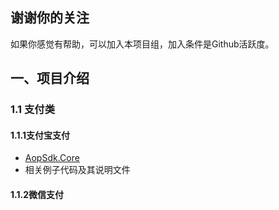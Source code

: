## 谢谢你的关注

如果你感觉有帮助，可以加入本项目组，加入条件是Github活跃度。





## 一、项目介绍



### 1.1 支付类

#### 1.1.1支付宝支付

- [AopSdk.Core](https://github.com/dotnetcore/Alipay.AopSdk.Core)  
- 相关例子代码及其说明文件

#### 1.1.2微信支付

 











